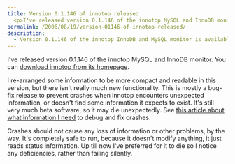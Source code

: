 ```yaml
---
title: Version 0.1.146 of innotop released
  <p>I've released version 0.1.146 of the innotop MySQL and InnoDB monitor.  You can <a href="http://www.xaprb.com/innotop/">download innotop from its homepage</a>.</p>
permalink: /2006/08/19/version-01146-of-innotop-released/
description:
  - Version 0.1.146 of the innotop InnoDB and MySQL monitor is available.
---
```

I've released version 0.1.146 of the innotop MySQL and InnoDB monitor. You can [download innotop from its homepage][1].

I re-arranged some information to be more compact and readable in this version, but there isn't really much new functionality. This is mostly a bug-fix release to prevent crashes when innotop encounters unexpected information, or doesn't find some information it expects to exist. It's still very much beta software, so it may die unexpectedly. See [this article about what information I need][2] to debug and fix crashes.

Crashes should not cause any loss of information or other problems, by the way. It's completely safe to run, because it doesn't modify anything, it just reads status information. Up till now I've preferred for it to die so I notice any deficiencies, rather than failing silently.

 [1]: http://www.xaprb.com/innotop/
 [2]: http://www.xaprb.com/blog/2006/08/02/what-to-do-when-innotop-crashes/
